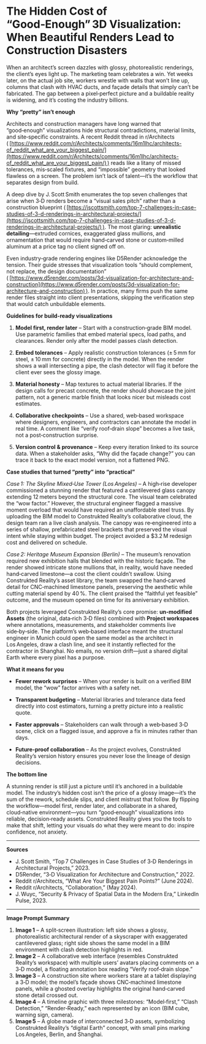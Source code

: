 # The Hidden Cost of “Good‑Enough” 3D Visualization: When Beautiful Renders Lead to Construction Disasters  

When an architect’s screen dazzles with glossy, photorealistic renderings, the client’s eyes light up. The marketing team celebrates a win. Yet weeks later, on the actual job site, workers wrestle with walls that won’t line up, columns that clash with HVAC ducts, and façade details that simply can’t be fabricated. The gap between a pixel‑perfect picture and a buildable reality is widening, and it’s costing the industry billions.  

**Why “pretty” isn’t enough**  

Architects and construction managers have long warned that “good‑enough” visualizations hide structural contradictions, material limits, and site‑specific constraints. A recent Reddit thread in r/Architects ( [https://www.reddit.com/r/Architects/comments/16m1lhc/architects-of_reddit_what_are_your_biggest_pain/](https://www.reddit.com/r/Architects/comments/16m1lhc/architects-of_reddit_what_are_your_biggest_pain/) ) reads like a litany of missed tolerances, mis‑scaled fixtures, and “impossible” geometry that looked flawless on a screen. The problem isn’t lack of talent—it’s the workflow that separates design from build.  

A deep dive by J. Scott Smith enumerates the top seven challenges that arise when 3‑D renders become a “visual sales pitch” rather than a construction blueprint ( [https://jscottsmith.com/top-7-challenges-in-case-studies-of-3-d-renderings-in-architectural-projects/](https://jscottsmith.com/top-7-challenges-in-case-studies-of-3-d-renderings-in-architectural-projects/) ). The most glaring: **unrealistic detailing**—extruded cornices, exaggerated glass mullions, and ornamentation that would require hand‑carved stone or custom‑milled aluminum at a price tag no client signed off on.  

Even industry‑grade rendering engines like D5Render acknowledge the tension. Their guide stresses that visualization tools “should complement, not replace, the design documentation” ( [https://www.d5render.com/posts/3d-visualization-for-architecture-and-construction](https://www.d5render.com/posts/3d-visualization-for-architecture-and-construction) ). In practice, many firms push the same render files straight into client presentations, skipping the verification step that would catch unbuildable elements.  

**Guidelines for build‑ready visualizations**  

1. **Model first, render later** – Start with a construction‑grade BIM model. Use parametric families that embed material specs, load paths, and clearances. Render only after the model passes clash detection.  

2. **Embed tolerances** – Apply realistic construction tolerances (± 5 mm for steel, ± 10 mm for concrete) directly in the model. When the render shows a wall intersecting a pipe, the clash detector will flag it before the client ever sees the glossy image.  

3. **Material honesty** – Map textures to actual material libraries. If the design calls for precast concrete, the render should showcase the joint pattern, not a generic marble finish that looks nicer but misleads cost estimates.  

4. **Collaborative checkpoints** – Use a shared, web‑based workspace where designers, engineers, and contractors can annotate the model in real time. A comment like “verify roof‑drain slope” becomes a live task, not a post‑construction surprise.  

5. **Version control & provenance** – Keep every iteration linked to its source data. When a stakeholder asks, “Why did the façade change?” you can trace it back to the exact model version, not a flattened PNG.  

**Case studies that turned “pretty” into “practical”**  

*Case 1: The Skyline Mixed‑Use Tower (Los Angeles)* – A high‑rise developer commissioned a stunning render that featured a cantilevered glass canopy extending 12 meters beyond the structural core. The visual team celebrated the “wow factor.” However, the structural engineer flagged a massive moment overload that would have required an unaffordable steel truss. By uploading the BIM model to Construkted Reality’s collaborative cloud, the design team ran a live clash analysis. The canopy was re‑engineered into a series of shallow, prefabricated steel brackets that preserved the visual intent while staying within budget. The project avoided a $3.2 M redesign cost and delivered on schedule.  

*Case 2: Heritage Museum Expansion (Berlin)* – The museum’s renovation required new exhibition halls that blended with the historic façade. The render showed intricate stone mullions that, in reality, would have needed hand‑carved limestone—a cost the client couldn’t swallow. Using Construkted Reality’s asset library, the team swapped the hand‑carved detail for CNC‑machined limestone panels, preserving the aesthetic while cutting material spend by 40 %. The client praised the “faithful yet feasible” outcome, and the museum opened on time for its anniversary exhibition.  

Both projects leveraged Construkted Reality’s core promise: **un‑modified Assets** (the original, data‑rich 3‑D files) combined with **Project workspaces** where annotations, measurements, and stakeholder comments live side‑by‑side. The platform’s web‑based interface meant the structural engineer in Munich could open the same model as the architect in Los Angeles, draw a clash line, and see it instantly reflected for the contractor in Shanghai. No emails, no version drift—just a shared digital Earth where every pixel has a purpose.  

**What it means for you**  

- **Fewer rework surprises** – When your render is built on a verified BIM model, the “wow” factor arrives with a safety net.  

- **Transparent budgeting** – Material libraries and tolerance data feed directly into cost estimators, turning a pretty picture into a realistic quote.  

- **Faster approvals** – Stakeholders can walk through a web‑based 3‑D scene, click on a flagged issue, and approve a fix in minutes rather than days.  

- **Future‑proof collaboration** – As the project evolves, Construkted Reality’s version history ensures you never lose the lineage of design decisions.  

**The bottom line**  

A stunning render is still just a picture until it’s anchored in a buildable model. The industry’s hidden cost isn’t the price of a glossy image—it’s the sum of the rework, schedule slips, and client mistrust that follow. By flipping the workflow—model first, render later, and collaborate in a shared, cloud‑native environment—you turn “good‑enough” visualizations into reliable, decision‑ready assets. Construkted Reality gives you the tools to make that shift, letting your visuals do what they were meant to do: inspire confidence, not anxiety.  

---  

**Sources**  

- J. Scott Smith, “Top 7 Challenges in Case Studies of 3‑D Renderings in Architectural Projects,” 2023.  
- D5Render, “3‑D Visualization for Architecture and Construction,” 2022.  
- Reddit r/Architects, “What Are Your Biggest Pain Points?” (June 2024).  
- Reddit r/Architects, “Collaboration,” (May 2024).  
- J. Wuyc, “Security & Privacy of Spatial Data in the Modern Era,” LinkedIn Pulse, 2023.  

---  

**Image Prompt Summary**  

1. **Image 1** – A split‑screen illustration: left side shows a glossy, photorealistic architectural render of a skyscraper with exaggerated cantilevered glass; right side shows the same model in a BIM environment with clash detection highlights in red.  
2. **Image 2** – A collaborative web interface (resembles Construkted Reality’s workspace) with multiple users’ avatars placing comments on a 3‑D model, a floating annotation box reading “Verify roof‑drain slope.”  
3. **Image 3** – A construction site where workers stare at a tablet displaying a 3‑D model; the model’s façade shows CNC‑machined limestone panels, while a ghosted overlay highlights the original hand‑carved stone detail crossed out.  
4. **Image 4** – A timeline graphic with three milestones: “Model‑first,” “Clash Detection,” “Render‑Ready,” each represented by an icon (BIM cube, warning sign, camera).  
5. **Image 5** – A globe made of interconnected 3‑D assets, symbolizing Construkted Reality’s “digital Earth” concept, with small pins marking Los Angeles, Berlin, and Shanghai.  
